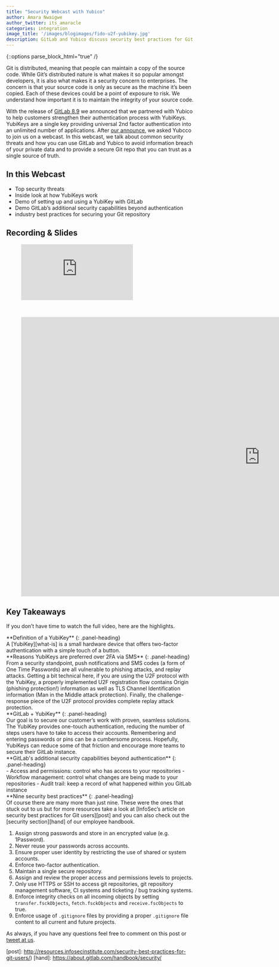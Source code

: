 ```yaml
---
title: "Security Webcast with Yubico"
author: Amara Nwaigwe
author_twitter: its_amaracle 
categories: integration
image_title: '/images/blogimages/fido-u2f-yubikey.jpg'
description: GitLab and Yubico discuss security best practices for Git users.
---
```


{::options parse_block_html="true" /}

Git is distributed, meaning that people can maintain a copy of the source code. While Git’s distributed nature is what makes it so
popular amongst developers, it is also what makes it a security concern to enterprises. The concern is that your source code is only
as secure as the machine it’s been copied. Each of these devices could be a point of exposure to risk. We understand how important it 
is to maintain the integrity of your source code.

With the release of [GitLab 8.9][8.9] we announced that we partnered with Yubico to help 
customers strengthen their authentication process with YubiKeys. YubiKeys are a single key providing universal 2nd factor 
authentication into an unlimited number of applications. After [our announce][yub], we asked Yubcco to join us on a webcast. In this 
webcast, we talk about common security threats and how you can use GitLab and Yubico to avoid information breach of your private data 
and to provide a secure Git repo that you can trust as a single source of truth.

<!-- more -->

## In this Webcast

- Top security threats
-  Inside look at how YubiKeys work
- Demo of setting up and using a YubiKey with GitLab
- Demo GitLab’s additional security capabilities beyond authentication
- industry best practices for securing your Git repository

## Recording & Slides

<figure class="video_container">
  <iframe src="https://www.youtube.com/embed/pO9-7R3N5Ok" frameborder="0" allowfullscreen="true"> </iframe>
</figure>

<br>

<figure class="video_container">
<iframe src="https://docs.google.com/presentation/d/175zQz9CcQf3fQ65rbYFH_ysgllEkXrtnjYpAH_CDcrc/embed?start=false&loop=false&delayms=5000" frameborder="0" width="1280" height="749" allowfullscreen="true" mozallowfullscreen="true" webkitallowfullscreen="true"></iframe>
</figure>

## Key Takeaways

If you don’t have time to watch the full video, here are the highlights.

<div class="panel panel-info">
**Definition of a YubiKey**
{: .panel-heading}
<div class="panel-body">
A [YubiKey][what-is] is a small hardware device that offers two-factor authentication with a simple touch of a button.
</div>
</div>

<div class="panel panel-success">
**Reasons YubiKeys are preferred over 2FA via SMS**
{: .panel-heading}
<div class="panel-body">
From a security standpoint, push notifications and SMS codes (a form of One Time Passwords) are all vulnerable to phishing attacks, 
and replay attacks. Getting a bit technical here, if you are using the U2F protocol with the YubiKey, a properly implemented U2F 
registration flow contains Origin (phishing protection!) information as well as TLS Channel Identification information (Man in the 
Middle attack protection). Finally, the challenge-response piece of the U2F protocol provides complete replay attack protection.
</div>
</div>

<div class="panel panel-gitlab">
**GitLab + YubiKey** 
{: .panel-heading}
<div class="panel-body">
Our goal is to secure our customer’s work with proven, seamless solutions. The YubiKey provides one-touch authentication, reducing 
the number of steps users have to take to access their accounts. Remembering and entering passwords or pins can be a cumbersome 
process. Hopefully, YubiKeys can reduce some of that friction and encourage more teams to secure their GitLab instance.
</div>
</div>

<div class="panel panel-danger">
**GitLab's additional security capabilities beyond authentication**
{: .panel-heading}
<div class="panel-body">
- Access and permissions: control who has access to your repositories
- Workflow management: control what changes are being made to your repositories
- Audit trail: keep a record of what happened within you GitLab instance
</div>
</div>

<div class="panel panel-gitlab-purple">
**Nine security best practices**
{: .panel-heading}
<div class="panel-body">
Of course there are many more than just nine. These were the ones that stuck out to us but for more resources take a look at 
[InfoSec’s article on security best practices for Git users][post] and you can also check out the [security section][hand] of our employee handbook.

1. Assign strong passwords and store in an encrypted value (e.g. 1Password).
2. Never reuse your passwords across accounts.
3. Ensure proper user identity by restricting the use of shared or system accounts.
4. Enforce two-factor authentication.
5. Maintain a single secure repository.
6. Assign and review the proper access and permissions levels to projects.
7. Only use HTTPS or SSH to access git repositories, git repository management software, CI systems and ticketing / bug tracking systems.
8. Enforce integrity checks on all incoming objects by setting `transfer.fsckObjects`, `fetch.fsckObjects` and `receive.fscObjects` to true.
9. Enforce usage of `.gitignore` files by providing a proper `.gitignore` file content to all current and future projects.
</div>
</div>

As always, if you have any questions feel free to comment on this post or [tweet at us].


<!-- identifiers -->

[what-is]: https://www.yubico.com/faq/yubikey/
[8.9]: https://about.gitlab.com/2016/06/22/gitlab-8-9-released/
[yub]: https://about.gitlab.com/2016/06/22/gitlab-adds-support-for-u2f/
[tweet at us]: https://twitter.com/gitlab
[post]: http://resources.infosecinstitute.com/security-best-practices-for-git-users/)
[hand]: https://about.gitlab.com/handbook/security/

<!-- custom styles -->

<style>
.panel-gitlab {
  border-color: rgba(252,163,38,.3);
}
.panel-gitlab > .panel-heading {
  color: rgb(226,67,41);
  background-color: rgba(252,163,38,.3);
  border-color: rgba(252,163,38,.3);
}
.panel-gitlab-purple {
  border-color: rgba(107,79,187,.3);
}
.panel-gitlab-purple > .panel-heading {
  color: rgb(107,79,187);
  background-color: rgba(107,79,187,.3);
  border-color: rgba(107,79,187,.3);
}

</style>